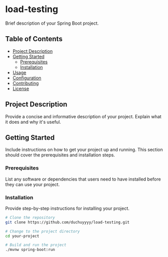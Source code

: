 # load-testing
Brief description of your Spring Boot project.

## Table of Contents

- [Project Description](#project-description)
- [Getting Started](#getting-started)
  - [Prerequisites](#prerequisites)
  - [Installation](#installation)
- [Usage](#usage)
- [Configuration](#configuration)
- [Contributing](#contributing)
- [License](#license)

## Project Description

Provide a concise and informative description of your project. Explain what it does and why it's useful.

## Getting Started

Include instructions on how to get your project up and running. This section should cover the prerequisites and installation steps.

### Prerequisites

List any software or dependencies that users need to have installed before they can use your project.

### Installation

Provide step-by-step instructions for installing your project.

```bash
# Clone the repository
git clone https://github.com/duchuyyyy/load-testing.git

# Change to the project directory
cd your-project

# Build and run the project
./mvnw spring-boot:run
